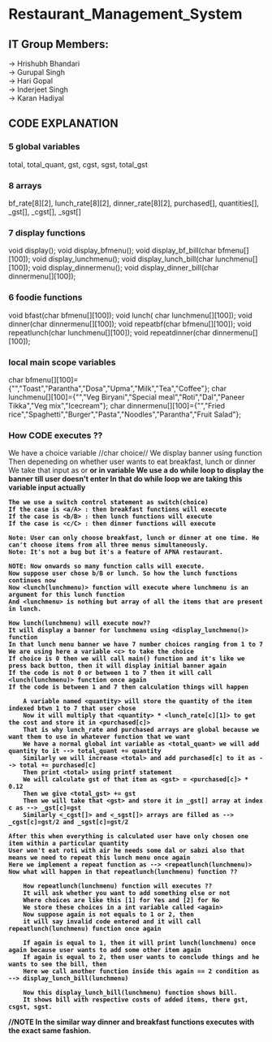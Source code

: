 # Restaurant_Management_System  
 <h2>IT Group Members:  </h2>
-> Hrishubh Bhandari  <br />  
-> Gurupal Singh    <br />
-> Hari Gopal  <br />
-> Inderjeet Singh  <br />
-> Karan Hadiyal  <br />

<h2>CODE EXPLANATION</h2>

<h3>5 global variables</h3>
    total, total_quant, gst, cgst, sgst, total_gst

<h3>8 arrays</h3>
    bf_rate[8][2], lunch_rate[8][2], dinner_rate[8][2], purchased[], quantities[], _gst[], _cgst[], _sgst[]

<h3>7 display functions</h3>
    void display();
    void display_bfmenu();
    void display_bf_bill(char bfmenu[][100]);
    void display_lunchmenu();
    void display_lunch_bill(char lunchmenu[][100]);
    void display_dinnermenu();
    void display_dinner_bill(char dinnermenu[][100]);

<h3>6 foodie functions</h3>
    void bfast(char bfmenu[][100]);
    void lunch( char lunchmenu[][100]);
    void dinner(char dinnermenu[][100]);
    void repeatbf(char bfmenu[][100]);
    void repeatlunch(char lunchmenu[][100]);
    void repeatdinner(char dinnermenu[][100]);

<h3>local main scope variables</h3>
    char bfmenu[][100]={"","Toast","Parantha","Dosa","Upma","Milk","Tea","Coffee"};
    char lunchmenu[][100]={"","Veg Biryani","Special meal","Roti","Dal","Paneer Tikka","Veg mix","Icecream"};
    char dinnermenu[][100]={"","Fried rice","Spaghetti","Burger","Pasta","Noodles","Parantha","Fruit Salad"};

<h3>How CODE executes ??</h3>
	We have a choice variable //char choice//
	We display banner using <display()> function
	Then depeneding on whether user wants to eat breakfast, lunch or dinner
	We take that input as <a/A> or <b/B> or <c/c> in <choice> variable
	We use a do while loop to display the banner till user doesn't enter <!>
	In that do while loop we are taking this <choice> variable input actually

	The we use a switch control statement as switch(choice)
	If the case is <a/A> : then breakfast functions will execute
	If the case is <b/B> : then lunch functions will execute
	If the case is <c/C> : then dinner functions will execute

	Note: User can only choose breakfast, lunch or dinner at one time. He can't choose items from all three menus simultaneously.
	Note: It's not a bug but it's a feature of APNA restaurant.

	NOTE: Now onwards so many function calls will execute.
	Now suppose user chose b/B or lunch. So how the lunch functions continues now
	Now <lunch(lunchmenu)> function will execute where lunchmenu is an argument for this lunch function
	And <lunchmenu> is nothing but array of all the items that are present in lunch.

	How lunch(lunchmenu) will execute now??
	It will display a banner for lunchmenu using <display_lunchmenu()> function
	In that lunch menu banner we have 7 number choices ranging from 1 to 7	
	We are using here a variable <c> to take the choice
	If choice is 0 then we will call main() function and it's like we press back button, then it will display initial banner again
	If the code is not 0 or between 1 to 7 then it will call <lunch(lunchmenu)> function once again
	If the code is between 1 and 7 then calculation things will happen 

		A variable named <quantity> will store the quantity of the item indexed btwn 1 to 7 that user chose
		Now it will multiply that <quantity> * <lunch_rate[c][1]> to get the cost and store it in <purchased[c]>
		That is why lunch_rate and purchased arrays are global because we want them to use in whatever function that we want
		We have a normal global int variable as <total_quant> we will add quantity to it --> total_quant += quantity
		Similarly we will increase <total> and add purchased[c] to it as --> total += purchased[c]
		Then print <total> using printf statement
		We will calculate gst of that item as <gst> = <purchased[c]> * 0.12
		Then we give <total_gst> += gst
		Then we will take that <gst> and store it in _gst[] array at index c as --> _gst[c]=gst
		Similarly <_cgst[]> and <_sgst[]> arrays are filled as --> _cgst[c]=gst/2 and _sgst[c]=gst/2 

	After this when everything is calculated user have only chosen one item within a particular quantity
	User won't eat roti with air he needs some dal or sabzi also that means we need to repeat this lunch menu once again
	Here we implement a repeat function as --> <repeatlunch(lunchmenu)>
	Now what will happen in that repeatlunch(lunchmenu) function ??

		How repeatlunch(lunchmenu) function will executes ??
		It will ask whether you want to add something else or not
		Where choices are like this [1] for Yes and [2] for No
		We store these choices in a int variable called <again>
		Now suppose again is not equals to 1 or 2, then
		it will say invalid code entered and it will call repeatlunch(lunchmenu) function once again

		If again is equal to 1, then it will print lunch(lunchmenu) once again because user wants to add some other item again
		If again is equal to 2, then user wants to conclude things and he wants to see the bill, then 
		Here we call another function inside this again == 2 condition as --> display_lunch_bill(lunchmenu)

		Now this display_lunch_bill(lunchmenu) function shows bill.
		It shows bill with respective costs of added items, there gst, csgst, sgst.

//NOTE
	In the similar way dinner and breakfast functions executes with the exact same fashion.